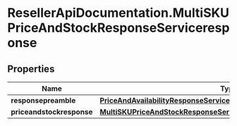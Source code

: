 # ResellerApiDocumentation.MultiSKUPriceAndStockResponseServiceresponse

## Properties

Name | Type | Description | Notes
------------ | ------------- | ------------- | -------------
**responsepreamble** | [**PriceAndAvailabilityResponseServiceresponseResponsepreamble**](PriceAndAvailabilityResponseServiceresponseResponsepreamble.md) |  | [optional] 
**priceandstockresponse** | [**MultiSKUPriceAndStockResponseServiceresponsePriceandstockresponse**](MultiSKUPriceAndStockResponseServiceresponsePriceandstockresponse.md) |  | [optional] 


